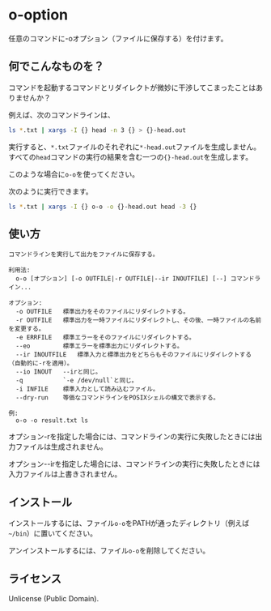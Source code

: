 o-option
========

任意のコマンドに-oオプション（ファイルに保存する）を付けます。

## 何でこんなものを？

コマンドを起動するコマンドとリダイレクトが微妙に干渉してこまったことはありませんか？

例えば、次のコマンドラインは、

```sh
ls *.txt | xargs -I {} head -n 3 {} > {}-head.out
```

実行すると、`*.txt`ファイルのそれぞれに`*-head.out`ファイルを生成しません。
すべての`head`コマンドの実行の結果を含む一つの`{}-head.out`を生成します。

このような場合に`o-o`を使ってください。

次のように実行できます。

```sh
ls *.txt | xargs -I {} o-o -o {}-head.out head -3 {}
```

## 使い方

```
コマンドラインを実行して出力をファイルに保存する。

利用法:
  o-o [オプション] [-o OUTFILE|-r OUTFILE|--ir INOUTFILE] [--] コマンドライン...

オプション:
  -o OUTFILE   標準出力をそのファイルにリダイレクトする。
  -r OUTFILE   標準出力を一時ファイルにリダイレクトし、その後、一時ファイルの名前を変更する。
  -e ERRFILE   標準エラーをそのファイルにリダイレクトする。
  --eo         標準エラーを標準出力にリダイレクトする。
  --ir INOUTFILE   標準入力と標準出力をどちらもそのファイルにリダイレクトする（自動的に-rを適用）。
  --io INOUT   --irと同じ。
  -q           `-e /dev/null`と同じ。
  -i INFILE    標準入力として読み込むファイル。  
  --dry-run    等価なコマンドラインをPOSIXシェルの構文で表示する。

例:
  o-o -o result.txt ls
```

オプション-rを指定した場合には、コマンドラインの実行に失敗したときには出力ファイルは生成されません。

オプション--irを指定した場合には、コマンドラインの実行に失敗したときには入力ファイルは上書きされません。

## インストール

インストールするには、ファイル`o-o`をPATHが通ったディレクトリ（例えば`~/bin`）に置いてください。

アンインストールするには、ファイル`o-o`を削除してください。

## ライセンス

Unlicense (Public Domain).

